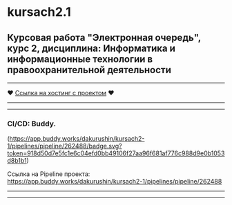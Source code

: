 # kursach2.1
**Курсовая работа "Электронная очередь", курс 2, дисциплина: Информатика и информационные технологии в правоохранительной деятельности**
-----------------------------------
***
♥ [Ссылка на хостинг с проектом](http://95.217.210.154/) ♥
***
***
### CI/CD: Buddy. 
(https://app.buddy.works/dakurushin/kursach2-1/pipelines/pipeline/262488/badge.svg?token=918d50d7e5fc1e6c04efd0bb49106f27aa96f681af776c988d9e0b1053d8b1b1)

Ссылка на Pipeline проекта: https://app.buddy.works/dakurushin/kursach2-1/pipelines/pipeline/262488
***
***

